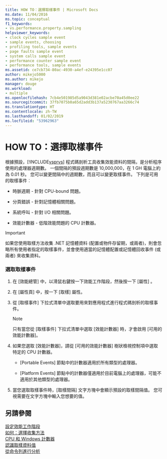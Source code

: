 ```yaml
---
title: HOW TO：選擇取樣事件 | Microsoft Docs
ms.date: 11/04/2016
ms.topic: conceptual
f1_keywords:
- vs.performance.property.sampling
helpviewer_keywords:
- clock cycles sample event
- sample events, choosing
- profiling tools, sample events
- page faults sample event
- system calls sample event
- performance counter sample event
- performance tools, sample events
ms.assetid: ce7cb734-80ac-4930-a4ef-e24395e1cc07
author: mikejo5000
ms.author: mikejo
manager: douge
ms.workload:
- multiple
ms.openlocfilehash: 7cb4e501985d5a9043d381e02acbe70a45d0ee22
ms.sourcegitcommit: 37fb7075b0a65d2add3b137a5230767aa3266c74
ms.translationtype: HT
ms.contentlocale: zh-TW
ms.lasthandoff: 01/02/2019
ms.locfileid: "53962963"
---
```

# <a name="how-to-choose-sampling-events"></a>HOW TO：選擇取樣事件
根據預設，[!INCLUDE[vsprvs](../code-quality/includes/vsprvs_md.md)] 程式碼剖析工具收集效能資料的間隔，是分析程序使用的處理器週期數。 一個間隔的預設週期數是 10,000,000，在 1 GH 電腦上約為 0.01 秒。 您可以變更間隔中的週期數，而且可以變更取樣事件。 下列是可用的取樣事件︰  
  
-   時脈週期 - 針對 CPU-bound 問題。  
  
-   分頁錯誤 - 針對記憶體相關問題。  
  
-   系統呼叫 - 針對 I/O 相關問題。  
  
-   效能計數器 - 低階效能問題的 CPU 計數器。  
  
> [!IMPORTANT]
>  如果您使用取樣方法收集 .NET 記憶體資料 (配置或物件存留期，或兩者)，則會忽略所有使用者指定的取樣事件，並會使用適當的記憶體配置或記憶體回收事件 (或兩者) 來收集資料。  
  
### <a name="to-select-a-sample-event"></a>選取取樣事件  
  
1.  在 [效能總管] 中，以滑鼠右鍵按一下效能工作階段，然後按一下 [屬性] 。  
  
2.  在 [屬性頁] 中，按一下 [取樣] 屬性。  
  
3.  從 [取樣事件] 下拉式清單中選取要用來對應用程式進行程式碼剖析的取樣事件。  
  
    > [!NOTE]
    >  只有當您從 [取樣事件] 下拉式清單中選取 [效能計數器] 時，才會啟用 [可用的效能計數器]。  
  
4.  如果您選取 [效能計數器]，請從 [可用的效能計數器] 樹狀檢視控制項中選取特定的 CPU 計數器。  
  
    -   [Portable Events] 節點中的計數器適用於所有類型的處理器。  
  
    -   [Platform Events] 節點中的計數器僅適用於目前電腦上的處理器，可能不適用於其他類型的處理器。  
  
5.  當您選取取樣事件時，[取樣間隔] 文字方塊中會顯示預設的取樣間隔值。 您可視需要在文字方塊中輸入您想要的值。  
  
## <a name="see-also"></a>另請參閱  
 [設定效能工作階段](../profiling/configuring-performance-sessions.md)   
 [如何：選擇收集方法](../profiling/how-to-choose-collection-methods.md)   
 [CPU 和 Windows 計數器](../profiling/cpu-and-windows-counters.md)   
 [認識取樣資料值](../profiling/understanding-sampling-data-values.md)   
 [從命令列進行分析](../profiling/using-the-profiling-tools-from-the-command-line.md)